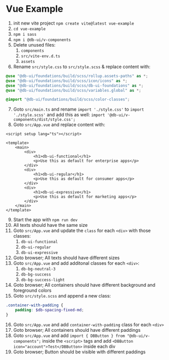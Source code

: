 # Vue Example

1. init new vite project `npm create vite@latest vue-example`
2. `cd vue-example`
3. `npm i sass`
4. `npm i @db-ui/v-components`
5. Delete unused files:
    1. `components`
    2. `src/vite-env.d.ts`
    3. `assets`
6. Rename `src/style.css` to `src/style.scss` & replace content with:

```scss
@use "@db-ui/foundations/build/scss/rollup.assets-paths" as *;
@use "@db-ui/foundations/build/scss/icon/icons" as *;
@use "@db-ui/foundations/build/scss/db-ui-foundations" as *;
@use "@db-ui/foundations/build/scss/variables.global" as *;

@import "@db-ui/foundations/build/scss/color-classes";
```

7. Goto `src/main.ts` and rename `import './style.css'` to `import './style.scss'` and add this as well: `import '@db-ui/v-components/dist/style.css';`
8. Goto `src/App.vue` and replace content with:

```vue
<script setup lang="ts"></script>

<template>
	<main>
		<div>
			<h1>db-ui-functional</h1>
			<p>Use this as default for enterprise apps</p>
		</div>
		<div>
			<h1>db-ui-regular</h1>
			<p>Use this as default for consumer apps</p>
		</div>
		<div>
			<h1>db-ui-expressive</h1>
			<p>Use this as default for marketing apps</p>
		</div>
	</main>
</template>
```

9. Start the app with `npm run dev`
10. All texts should have the same size
11. Goto `src/App.vue` and update the `class` for each `<div>` with those classes:
    1. `db-ui-functional`
    2. `db-ui-regular`
    3. `db-ui-expressive`
12. Goto browser; All texts should have different sizes
13. Goto `src/App.vue` and add additonal classes for each `<div>`:
    1. `db-bg-neutral-3`
    2. `db-bg-success`
    3. `db-bg-success-light`
14. Goto browser; All containers should have different background and foreground colors
15. Goto `src/style.scss` and append a new class:

```scss
.container-with-padding {
	padding: $db-spacing-fixed-md;
}
```

16. Goto `src/App.vue` and add `container-with-padding` class for each `<div>`
17. Goto browser; All containers should have different paddings
18. Goto `src/App.vue` and add `import { DBButton } from "@db-ui/v-components";` inside the `<script>` tags and add `<DBButton icon="account">Test</DBButton>` inside each div
19. Goto browser; Button should be visible with different paddings
